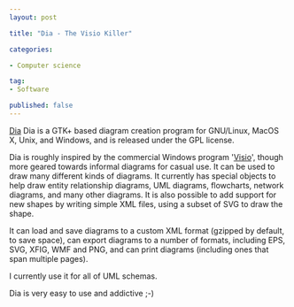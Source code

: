 ```yaml
---
layout: post

title: "Dia - The Visio Killer"

categories:

- Computer science

tag:
- Software

published: false
---
```

[Dia](http://live.gnome.org/Dia/) Dia is a GTK+ based diagram creation program for GNU/Linux, MacOS X, Unix, and Windows, and is released under the GPL license.


Dia is roughly inspired by the commercial Windows program '[Visio](http://fr.wikipedia.org/wiki/Microsoft_Office_Visio)', though more geared towards informal diagrams for casual use. It can be used to draw many different kinds of diagrams. It currently has special objects to help draw entity relationship diagrams, UML diagrams, flowcharts, network diagrams, and many other diagrams. It is also possible to add support for new shapes by writing simple XML files, using a subset of SVG to draw the shape.


It can load and save diagrams to a custom XML format (gzipped by default, to save space), can export diagrams to a number of formats, including EPS, SVG, XFIG, WMF and PNG, and can print diagrams (including ones that span multiple pages).



I currently use it for all of UML schemas.

Dia is very easy to use and addictive ;-)

